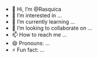 - 👋 Hi, I’m @Rasquica
- 👀 I’m interested in ...
- 🌱 I’m currently learning ...
- 💞️ I’m looking to collaborate on ...
- 📫 How to reach me ...
- 😄 Pronouns: ...
- ⚡ Fun fact: ...

<!---
Rasquica/Rasquica is a ✨ special ✨ repository because its `README.md` (this file) appears on your GitHub profile.
You can click the Preview link to take a look at your changes.
--->
